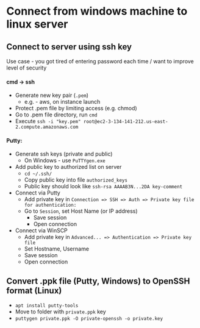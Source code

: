 # Connect from windows machine to linux server
## Connect to server using ssh key
Use case - you got tired of entering password each time / want to improve level of security
#### cmd -> ssh
* Generate new key pair (`.pem`)
    * e.g. - aws, on instance launch
* Protect .pem file by limiting access (e.g. chmod)
* Go to .pem file directory, run `cmd`
* Execute `ssh -i "key.pem" root@ec2-3-134-141-212.us-east-2.compute.amazonaws.com`
#### Putty:
* Generate ssh keys (private and public)
    * On Windows - use `PuTTYgen.exe`
* Add public key to authorized list on server
    * `cd ~/.ssh/`
    * Copy public key into file `authorized_keys`
    * Public key should look like `ssh-rsa AAAAB3N...2DA key-comment`
* Connect via Putty
    * Add private key in `Connection => SSH => Auth => Private key file for authentication:`
    * Go to `Session`, set Host Name (or IP address)
        * Save session
        * Open connection
* Connect via WinSCP
    * Add private key in `Advanced... => Authentication => Private key file`
    * Set Hostname, Username
    * Save session
    * Open connection

## Convert .ppk file (Putty, Windows) to OpenSSH format (Linux)
* `apt install putty-tools`
* Move to folder with `private.ppk` key
* `puttygen private.ppk -O private-openssh -o private.key`
